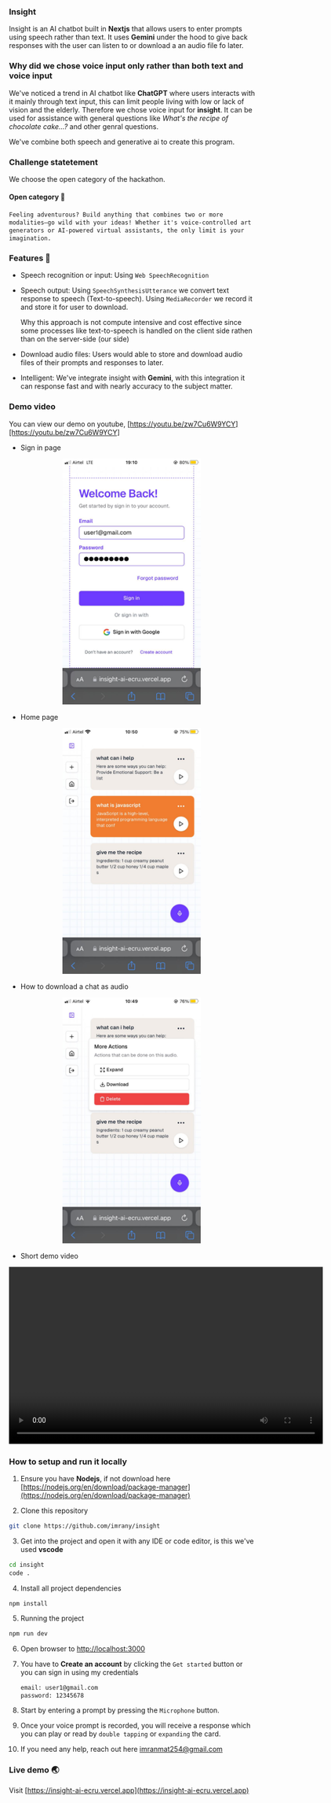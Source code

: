 ### Insight
Insight is an AI chatbot built in **Nextjs** that allows users to enter prompts using speech rather than text.
It uses **Gemini** under the hood to give back responses with the user can listen to or download a an audio file fo later.

### Why did we chose voice input only rather than both text and voice input
We've noticed a trend in AI chatbot like **ChatGPT** where users interacts with it mainly through text input, this can 
limit people living with low or lack of vision and the elderly. Therefore we chose voice input for **insight**. 
It can be used for assistance with general questions like *What's the recipe of chocolate cake...?* and other genral questions.

We've combine both speech and generative ai to create this program.

### Challenge statetement
We choose the open category of the hackathon.
#### Open category 🌟
    Feeling adventurous? Build anything that combines two or more modalities—go wild with your ideas! Whether it's voice-controlled art generators or AI-powered virtual assistants, the only limit is your imagination.

### Features 🚀
- Speech recognition or input: Using `Web SpeechRecognition`
- Speech output: 
    Using `SpeechSynthesisUtterance` we convert text response to speech (Text-to-speech).
    Using `MediaRecorder` we record it and store it for user to download.

    Why this approach is not compute intensive and cost effective since some processes like text-to-speech is handled on the client side rathen than on the server-side (our side)

- Download audio files: Users would able to store and download audio files of their prompts and responses to later.

- Intelligent: We've integrate insight with **Gemini**, with this integration it can response fast and with nearly
accuracy to the subject matter.


### Demo video
You can view our demo on youtube, [https://youtu.be/zw7Cu6W9YCY][https://youtu.be/zw7Cu6W9YCY]
- Sign in page
<img src="./docs/login-page.jpg" alt="sign in page" width="500" height="500" style="object-fit: contain;">

- Home page
<img src="./docs/home-page.jpg" alt="home page" width="500" height="500" style="object-fit: contain;">

- How to download a chat as audio
<img src="./docs/popover.jpg" alt="How to download" width="500" height="500" style="object-fit: contain;">

- Short demo video
<video width="640" height="360" style="object-fit: contain;" controls>
  <source src="./docs/short-demo.mp4" type="video/mp4" >
  Your browser does not support the video tag.
</video>


### How to setup and run it locally
1. Ensure you have **Nodejs**, if not download here [https://nodejs.org/en/download/package-manager](https://nodejs.org/en/download/package-manager)

2. Clone this repository
```bash
git clone https://github.com/imrany/insight
```

3. Get into the project and open it with any IDE or code editor, is this we've used **vscode**
```bash
cd insight
code .
```

4. Install all project dependencies
```bash
npm install
```

5. Running the project
```bash 
npm run dev
```

6. Open browser to [http://localhost:3000](http://localhost:3000)

7. You have to **Create an account** by clicking the `Get started` button 
or you can sign in using my credentials
    ```
    email: user1@gmail.com
    password: 12345678
    ```

8. Start by entering a prompt by pressing the `Microphone` button.

9. Once your voice prompt is recorded, you will receive a response which you can play or read by `double tapping` or `expanding` the card.

10. If you need any help, reach out here [imranmat254@gmail.com](mailto:imranmat254@gmail.com)

### Live demo 🌏
Visit [https://insight-ai-ecru.vercel.app](https://insight-ai-ecru.vercel.app)